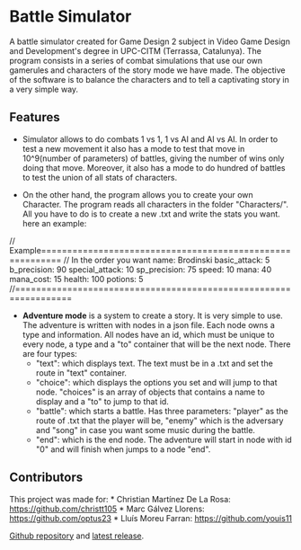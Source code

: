 # Battle Simulator

A battle simulator created for Game Design 2 subject in Video Game Design and Development's degree in UPC-CITM (Terrassa, Catalunya). The program consists in a series of combat simulations that use our own gamerules and characters of the story mode we have made. The objective of the software is to balance the characters and to tell a captivating story in a very simple way.

## Features

- Simulator allows to do combats 1 vs 1, 1 vs AI and AI vs AI. In order to test a new movement it also has a mode to test that move in 10^9(number of parameters) of battles, giving the number of wins only doing that move. Moreover, it also has a mode to do hundred of battles to test the union of all stats of characters.

- On the other hand, the program allows you to create your own Character. The program reads all characters in the folder "Characters/". All you have to do is to create a new .txt and write the stats you want. here an example:

// Example==========================================================
// In the order you want
name: Brodinski
basic_attack: 5
b_precision: 90
special_attack: 10
sp_precision: 75
speed: 10
mana: 40
mana_cost: 15
health: 100
potions: 5
//=================================================================

- **Adventure mode** is a system to create a story. It is very simple to use. The adventure is written with nodes in a json file. Each node owns a type and information. All nodes have an id, which must be unique to every node, a type and a "to" container that will be the next node. There are four types:
	* "text": which displays text. The text must be in a .txt and set the route in "text" container.
	* "choice": which displays the options you set and will jump to that node. "choices" is an array of objects that contains a name to display and a "to" to jump to that id.
	* "battle": which starts a battle. Has three parameters: "player" as the route of .txt that the player will be, "enemy" which is the adversary and "song"  in case you want some music during the battle.
	* "end": which is the end node. The adventure will start in node with id "0" and will finish when jumps to a node "end".

## Contributors

This project was made for:
	* Christian Martínez De La Rosa: https://github.com/christt105
	* Marc Gálvez Llorens: https://github.com/optus23
	* Lluís Moreu Farran: https://github.com/youis11

[Github repository](https://github.com/christt105/BattleSimulator) and [latest release](https://github.com/christt105/BattleSimulator/releases/latest).